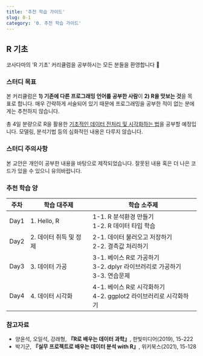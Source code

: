 ```yaml
---
title: '추천 학습 가이드'
slug: 0-1
category: '0. 추천 학습 가이드'
---
```




## R 기초

코사다마의 'R 기초' 커리큘럼을 공부하시는 모든 분들을 환영합니다 🙌



### 스터디 목표

본 커리큘럼은 **1) 기존에 다른 프로그래밍 언어를 공부한 사람**이 **2) R을 맛보는 것**을 목표로 합니다. 매우 간략하게 서술되어 있기 때문에 프로그래밍을 공부한 적이 없는 분에게는 추천하지 않습니다.

총 4일 분량으로 R을 활용한 <u>기초적인 데이터 전처리 및 시각화하는 법</u>을 공부할 예정입니다. 모델링, 분석기법 등의 심화적인 내용은 다루지 않습니다.



### 스터디 주의사항

본 교안은 개인이 공부한 내용을 바탕으로 제작되었습니다. 잘못된 내용 혹은 더 나은 코드가 있을 수 있으니 유의바랍니다.



### 추천 학습 양

| 주차 | 학습 대주제            | 학습 소주제                                                  |
| :--: | ---------------------- | ------------------------------------------------------------ |
| Day1 | 1. Hello, R            | 1-1. R 분석환경 만들기<br />1-2. R 데이터 타입 학습          |
| Day2 | 2. 데이터 취득 및 정제 | 2-1. 데이터 불러오고 저장하기<br />2-2. 결측값 처리하기      |
| Day3 | 3. 데이터 가공         | 3-1. 베이스 R로 가공하기<br />3-2. dplyr 라이브러리로 가공하기<br />3-3. 연습문제 |
| Day4 | 4. 데이터 시각화       | 4-1. 베이스 R로 시각화하기<br />4-2. ggplot2 라이브러리로 시각화하기 |



### 참고자료

- 양윤석, 오일석, 강래형, **『R로 배우는 데이터 과학』**, 한빛미디어(2019), 15-222
- 박기군, **『실무 프로젝트로 배우는 데이터 분석 with R』**, 위키북스(2021), 15-128